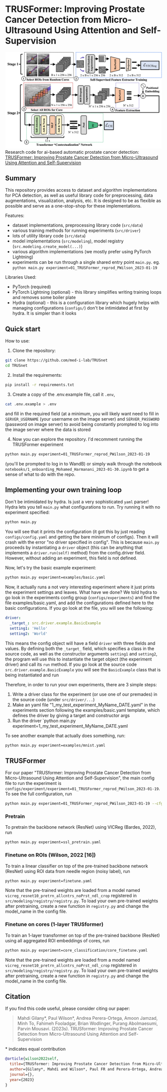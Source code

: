 TRUSFormer: Improving Prostate Cancer Detection from Micro-Ultrasound Using Attention and Self-Supervision
============================================
![](multimedia/IPCAI_method(4).png)
Research code for ai-based automatic prostate cancer detection: [TRUSFormer: Improving Prostate Cancer Detection from Micro-Ultrasound Using Attention and Self-Supervision]()


## Summary
This repository provides access to dataset and algorithm implementations for PCA detection, as well as useful library code for preprocessing, data augmentations, visualization, analysis, etc. It is designed to be as flexible as possible and serve as a one-stop-shop for these implementations. 

Features: 
- dataset implementations, preprocessing library code (`src/data`)
- various training methods for running experiments (`src/driver`)
- lots of utility library code (`src/data`)
- model implementations (`src/modeling`), model registry (`src.modeling.create_model(...)`)
- various algorithm implementations (we mostly prefer using PyTorch Lightning)
- experiments can be run through a single shared entry point `main.py`. eg. `python main.py experiment=01_TRUSFormer_reprod_PWilson_2023-01-19`

Libraries Used: 
- PyTorch (required)
- PyTorch Lightning (optional) - this library simplifies writing training loops and removes some boiler plate
- Hydra (optional) - this is a configuration library which hugely helps with managing configurations (`configs/`) don't be intimidated at first by hydra. It is simpler than it looks

## Quick start
How to use: 

1. Clone the repository: 
```bash 
git clone https://github.com/med-i-lab/TRUSnet
cd TRUSnet
```

2. Install the requirements: 
```bash
pip install -r requirements.txt
```

3. Create a copy of the .env.example file, call it `.env`, 
```bash
cat .env.example > .env
```
and fill in the required field (at a minimum, you will likely want need to fill in `SERVER_USERNAME` (your username on the image server) and `SERVER_PASSWORD` (password on image server) to avoid being constantly prompted to log into the image server where the data is stored

4. Now you can explore the repository. I'd recomment running the TRUSFormer experiment
 ```bash
 python main.py experiment=01_TRUSFormer_reprod_PWilson_2023-01-19
 ``` 
 (you'll be prompted to log in to WandB) or simply walk through the notebook `notebooks/1_onboarding_Mohamed_Harmanani_2023-01-30.ipynb` to get a sense of what to do with the repo. 
 
## Implementing your own training loop
Don't be intimidated by hydra. Is just a very sophisticated `yaml` parser! Hydra lets you tell `main.py` what configurations to run. Try running it with no experiment specified: 
```bash
python main.py
``` 
You will see that it prints the configuration (it got this by just reading `configs/config.yaml` and getting the bare minimum of configs). Then it will crash with the error "no driver specified in config". This is because `main.py` proceeds by instantiating a `driver` object (this can be anything that implements a `driver.run(self)` method) from the config.driver field. However, without adding an experiment, this field is not defined. 

Now, let's try the basic example experiment: 
```bash 
python main.py experiment=examples/basic.yaml
```
Now, it actually runs a not very interesting experiment where it just prints the experiment settings and leaves. What have we done? We told hydra to go look in the experiments config group (`configs/experiments`) and find the file examples/basic.yaml, and add the configurations defined here to the basic configurations. If you go look at the file, you will see the following: 
```yaml
driver: 
  _target_: src.driver.example.BasicExample
  setting1: 'Hello'
  setting2: 'World'
```
This means the config object will have a field `driver` with three fields and values. By defining both the `_target_` field, which specifies a class in the source code, as well as the constructor arguments `setting1` and `setting2`, the program will use this to instantiate the target object (the experiment driver) and call its `run` method. If you go look at the source code `src.driver.example.BasicExample` you will see the `BasicExample` class that is being instantiated and run

Therefore, in order to run your own experiments, there are 3 simple steps: 
1. Write a driver class for the experiment (or use one of our premades) in the source code (under `src/driver/...`)
2. Make an yaml file "1_my_test_experiment_MyName_DATE.yaml" in the experiments section following the examples/basic.yaml template, which defines the driver by giving a target and constructor args
3. Run the driver `python main.py experiment=1_my_test_experiment_MyName_DATE.yaml
 
To see another example that actually does something, run: 
```bash
python main.py experiment=examples/mnist.yaml
```

## TRUSFormer

For our paper "TRUSformer: Improving Prostate Cancer Detection from Micro-Ultrasound Using Attention and Self-Supervision", the main config file to run the experiment is `configs/experiment/experiment=01_TRUSFormer_reprod_PWilson_2023-01-19`. To see the full configuration, run
```bash 
python main.py experiment=01_TRUSFormer_reprod_PWilson_2023-01-19 --cfg job
```

### Pretrain
To pretrain the backbone network (ResNet) using VICReg (Bardes, 2022), run
```bash
python main.py experiment=ssl_pretrain.yaml
```

### Finetune on ROIs (Wilson, 2022 [16])
To train a linear classifier on top of the pre-trained backbone network (ResNet) using ROI data from needle region (noisy label), run
```bash
python main.py experiment=finetune.yaml
```
Note that the pre-trained weights are loaded from a model named `vicreg_resnet10_pretrn_allcntrs_noPrst_ndl_crop` registered in `src/modeling/registry/registry.py`. To load your own pre-trained weights after pretraining, create a new function in `registry.py` and change the model_name in the config file.

### Finetune on cores (1-layer TRUSformer)
To train an 1-layer transformer on top of the pre-trained backbone (ResNet) using all aggregated ROI embeddings of cores, run
```bash
python main.py experiment=core_classification/core_finetune.yaml
```
Note that the pre-trained weights are loaded from a model named `vicreg_resnet10_pretrn_allcntrs_noPrst_ndl_crop` registered in `src/modeling/registry/registry.py`. To load your own pre-trained weights after pretraining, create a new function in `registry.py` and change the model_name in the config file.

## Citation

If you find this code useful, please consider citing our paper:

> Mahdi Gilany*, Paul Wilson*, Andrea Perera-Ortega, Amoon Jamzad,  Minh To, Fahimeh Fooladgar, Brian Wodlinger, Purang Abolmaesumi, Parvin Mousavi. (2023s). TRUSformer: Improving Prostate Cancer Detection from Micro-Ultrasound Using Attention and Self-Supervision 

\* indicates equal contribution

```bibtex
@article{wilson2022self,
  title={TRUSformer: Improving Prostate Cancer Detection from Micro-Ultrasound Using Attention and Self-Supervision},
  author={Gilany*, Mahdi and Wilson*, Paul FR and Perera-Ortega, Andrea and Jamzad, Amoon and To, Minh Nguyen Nhat and Fooladgar, Fahimeh and Wodlinger, Brian and Abolmaesumi, Purang and Mousavi, Parvin},
  journal={},
  year={2023}
}
```